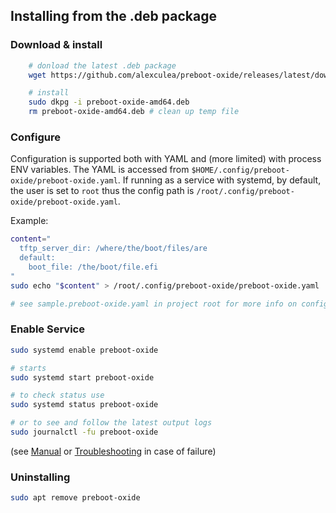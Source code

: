 ## Installing from the .deb package

### Download & install
```BASH
    # donload the latest .deb package
    wget https://github.com/alexculea/preboot-oxide/releases/latest/download/preboot-oxide-amd64.deb

    # install
    sudo dkpg -i preboot-oxide-amd64.deb
    rm preboot-oxide-amd64.deb # clean up temp file
```

### Configure

Configuration is supported both with YAML and (more limited) with process ENV variables. The YAML is accessed from `$HOME/.config/preboot-oxide/preboot-oxide.yaml`. If running as a service with systemd, by default, the user is set to `root` thus the config path is `/root/.config/preboot-oxide/preboot-oxide.yaml`.

Example:
```BASH
content="
  tftp_server_dir: /where/the/boot/files/are
  default:
    boot_file: /the/boot/file.efi
"
sudo echo "$content" > /root/.config/preboot-oxide/preboot-oxide.yaml

# see sample.preboot-oxide.yaml in project root for more info on config
```

### Enable Service

```BASH
sudo systemd enable preboot-oxide

# starts
sudo systemd start preboot-oxide

# to check status use
sudo systemd status preboot-oxide

# or to see and follow the latest output logs
sudo journalctl -fu preboot-oxide
```

(see [Manual](./manual.md) or [Troubleshooting](./troubleshooting.md) in case of failure)


### Uninstalling

```BASH
sudo apt remove preboot-oxide
```